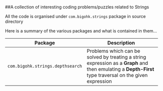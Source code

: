 ##A collection of interesting coding problems/puzzles related to Strings

All the code is organised under `com.bigohk.strings` package in source directory

Here is a summary of the various packages and what is contained in them...

|Package|Description|
|----------|-------------|
|`com.bigohk.strings.depthsearch`|Problems which can be solved by treating a string expression as a **Graph** and then emulating a **Depth-First** type traversal on the given expression